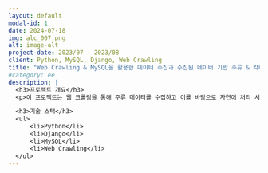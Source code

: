 ```yaml
---
layout: default
modal-id: 1
date: 2024-07-18
img: alc_007.png
alt: image-alt
project-date: 2023/07 - 2023/08
client: Python, MySQL, Django, Web Crawling
title: "Web Crawling & MySQL을 활용한 데이터 수집과 수집된 데이터 기반 주류 & 칵테일 추천" #이야 이게 타이틀 명이네
#category: ee
description: |
  <h3>프로젝트 개요</h3>
  <p>이 프로젝트는 웹 크롤링을 통해 주류 데이터를 수집하고 이를 바탕으로 자연어 처리 시도해 보고 API를 활용하여 주류 추천 및 칵테일 추천&제조를 구축해본 프로젝트입니다.</p>

  <h3>기술 스택</h3>
  <ul>
      <li>Python</li>
      <li>Django</li>
      <li>MySQL</li>
      <li>Web Crawling</li>
  </ul>
---
```

